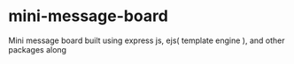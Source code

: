 # mini-message-board
Mini message board built using express js, ejs( template engine ), and other packages along
